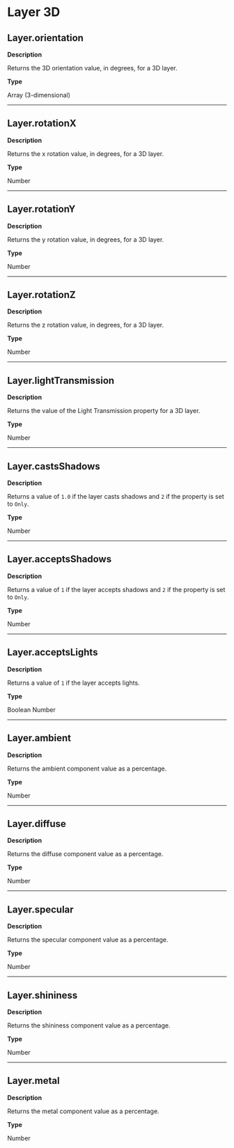# Layer 3D

## Layer.orientation

**Description**

Returns the 3D orientation value, in degrees, for a 3D layer.

**Type**

Array (3-dimensional)

---

## Layer.rotationX

**Description**

Returns the x rotation value, in degrees, for a 3D layer.

**Type**

Number

---

## Layer.rotationY

**Description**

Returns the y rotation value, in degrees, for a 3D layer.

**Type**

Number

---

## Layer.rotationZ

**Description**

Returns the z rotation value, in degrees, for a 3D layer.

**Type**

Number

---

## Layer.lightTransmission

**Description**

Returns the value of the Light Transmission property for a 3D layer.

**Type**

Number

---

## Layer.castsShadows

**Description**

Returns a value of `1.0` if the layer casts shadows and `2` if the property is set to `Only`.

**Type**

Number

---

## Layer.acceptsShadows

**Description**

Returns a value of `1` if the layer accepts shadows and `2` if the property is set to `Only`.

**Type**

Number

---

## Layer.acceptsLights

**Description**

Returns a value of `1` if the layer accepts lights.

**Type**

Boolean Number

---

## Layer.ambient

**Description**

Returns the ambient component value as a percentage.

**Type**

Number

---

## Layer.diffuse

**Description**

Returns the diffuse component value as a percentage.

**Type**

Number

---

## Layer.specular

**Description**

Returns the specular component value as a percentage.

**Type**

Number

---

## Layer.shininess

**Description**

Returns the shininess component value as a percentage.

**Type**

Number

---

## Layer.metal

**Description**

Returns the metal component value as a percentage.

**Type**

Number
